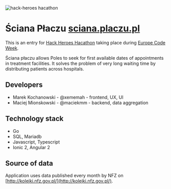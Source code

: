![hack-heroes hacathon](https://raw.githubusercontent.com/maciekmm/hackheroes-entry/master/assets/hackheroes-logo.png)

# Ściana Płaczu [sciana.placzu.pl](https://sciana.placzu.pl)

This is an entry for [Hack Heroes Hacathon](http://apki.org/news/hack-heroes-wez-udzial-w-codeweekowym-hackathonie) taking place during [Europe Code Week](http://codeweek.eu/).

Ściana płaczu allows Poles to seek for first available dates of appointments in treatment facilities. It solves the problem of very long waiting time by distributing patients across hospitals. 

## Developers

- Marek Kochanowski - @xememah - frontend, UX, UI
- Maciej Mionskowski - @maciekmm - backend, data aggregation

## Technology stack

- Go
- SQL, Mariadb
- Javascript, Typescript
- Ionic 2, Angular 2

## Source of data

Application uses data published every month by NFZ on [http://kolejki.nfz.gov.pl/](http://kolejki.nfz.gov.pl/).
